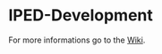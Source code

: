 IPED-Development
================


For more informations go to the [Wiki](https://github.com/TobiTobsen92/IPED-Development/wiki).
